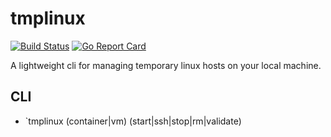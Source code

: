 # tmplinux

[![Build
Status](https://travis-ci.org/mattjmcnaughton/tmplinux.svg?branch=master)](https://travis-ci.org/mattjmcnaughton/tmplinux)
[![Go Report
Card](https://goreportcard.com/badge/github.com/mattjmcnaughton/tmplinux)](https://goreportcard.com/report/github.com/mattjmcnaughton/tmplinux)

A lightweight cli for managing temporary linux hosts on your local machine.

## CLI

- `tmplinux (container|vm) (start|ssh|stop|rm|validate)


